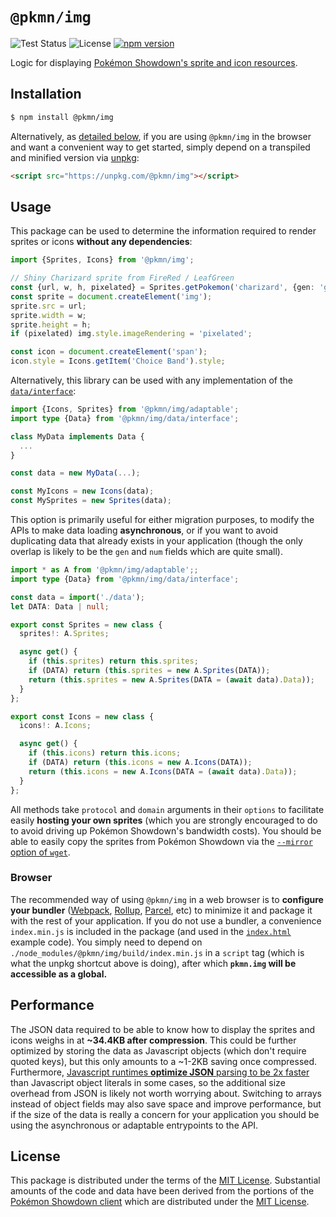 # `@pkmn/img`

![Test Status](https://github.com/pkmn/ps/workflows/Tests/badge.svg)
![License](https://img.shields.io/badge/License-MIT-blue.svg)
[![npm version](https://img.shields.io/npm/v/@pkmn/img.svg)](https://www.npmjs.com/package/@pkmn/img)

Logic for displaying [Pokémon Showdown's sprite and icon resources](https://pkmn.github.io/ps/img).

## Installation

```sh
$ npm install @pkmn/img
```

Alternatively, as [detailed below](#browser), if you are using `@pkmn/img` in the browser and want a
convenient way to get started, simply depend on a transpiled and minified version via
[unpkg](https://unpkg.com/):

```html
<script src="https://unpkg.com/@pkmn/img"></script>
```

## Usage

This package can be used to determine the information required to render sprites or icons
**without any dependencies**:

```ts
import {Sprites, Icons} from '@pkmn/img';

// Shiny Charizard sprite from FireRed / LeafGreen
const {url, w, h, pixelated} = Sprites.getPokemon('charizard', {gen: 'gen3frlg', shiny: true});
const sprite = document.createElement('img');
sprite.src = url;
sprite.width = w;
sprite.height = h;
if (pixelated) img.style.imageRendering = 'pixelated';

const icon = document.createElement('span');
icon.style = Icons.getItem('Choice Band').style;
```

Alternatively, this library can be used with any implementation of the
[`data/interface`](src/data/interface.ts):

```ts
import {Icons, Sprites} from '@pkmn/img/adaptable';
import type {Data} from '@pkmn/img/data/interface';

class MyData implements Data {
  ...
}

const data = new MyData(...);

const MyIcons = new Icons(data);
const MySprites = new Sprites(data);
```

This option is primarily useful for either migration purposes, to modify the APIs to make data
loading **asynchronous**, or if you want to avoid duplicating data that already exists in your
application (though the only overlap is likely to be the `gen` and `num` fields which are quite
small).

```ts
import * as A from '@pkmn/img/adaptable';;
import type {Data} from '@pkmn/img/data/interface';

const data = import('./data');
let DATA: Data | null;

export const Sprites = new class {
  sprites!: A.Sprites;

  async get() {
    if (this.sprites) return this.sprites;
    if (DATA) return (this.sprites = new A.Sprites(DATA));
    return (this.sprites = new A.Sprites(DATA = (await data).Data));
  }
};

export const Icons = new class {
  icons!: A.Icons;

  async get() {
    if (this.icons) return this.icons;
    if (DATA) return (this.icons = new A.Icons(DATA));
    return (this.icons = new A.Icons(DATA = (await data).Data));
  }
};
```

All methods take `protocol` and `domain` arguments in their `options` to facilitate easily **hosting
your own sprites** (which you are strongly encouraged to do to avoid driving up Pokémon Showdown's
bandwidth costs). You should be able to easily copy the sprites from Pokémon Showdown via the
[`--mirror` option of
`wget`](https://www.gnu.org/software/wget/manual/html_node/Recursive-Retrieval-Options.html).

### Browser

The recommended way of using `@pkmn/img` in a web browser is to **configure your bundler**
([Webpack](https://webpack.js.org/), [Rollup](https://rollupjs.org/),
[Parcel](https://parceljs.org/), etc) to minimize it and package it with the rest of your
application. If you do not use a bundler, a convenience `index.min.js` is included in the
package (and used in the [`index.html`](index.html) example code). You simply need to depend on
`./node_modules/@pkmn/img/build/index.min.js` in a `script` tag (which is what the unpkg
shortcut above is doing), after which **`pkmn.img` will be accessible as a global.**

## Performance

The JSON data required to be able to know how to display the sprites and icons weighs in at
**~34.4KB after compression**. This could be further optimized by storing the data as Javascript
objects (which don't require quoted keys), but this only amounts to a ~1-2KB saving once compressed.
Furthermore, [Javascript runtimes **optimize JSON** parsing to be 2x
faster](https://github.com/GoogleChromeLabs/json-parse-benchmark) than Javascript object literals in
some cases, so the additional size overhead from JSON is likely not worth worrying about. Switching
to arrays instead of object fields may also save space and improve performance, but if the size of
the data is really a concern for your application you should be using the asynchronous or adaptable
entrypoints to the API.

## License

This package is distributed under the terms of the [MIT License](LICENSE). Substantial amounts of
the code and data have been derived from the portions of the [Pokémon Showdown
client](https://github.com/smogon/pokemon-showdown-client) which are distributed under the [MIT
License](https://github.com/smogon/pokemon-showdown-client/blob/master/src/battle.ts#L6).
